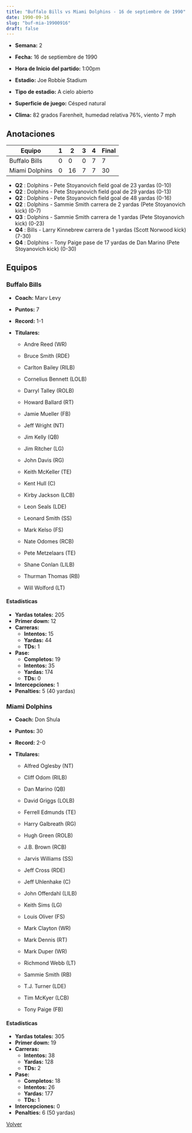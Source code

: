 ```yaml
---
title: "Buffalo Bills vs Miami Dolphins - 16 de septiembre de 1990"
date: 1990-09-16
slug: "buf-mia-19900916"
draft: false
---
```


* **Semana:** 2
* **Fecha:** 16 de septiembre de 1990

* **Hora de Inicio del partido:** 1:00pm
* **Estadio:** Joe Robbie Stadium
* **Tipo de estadio:** A cielo abierto
* **Superficie de juego:** Césped natural
* **Clima:** 82 grados Farenheit, humedad relativa 76%, viento 7 mph





## Anotaciones
| Equipo | 1 | 2 | 3 | 4 | Final |
|--------|---|---|---|---|-------|
| Buffalo Bills  | 0 | 0 | 0 | 7  | 7 |
| Miami Dolphins  | 0 | 16 | 7 | 7  | 30 |
* **Q2** : Dolphins - Pete Stoyanovich field goal de 23 yardas (0-10)
* **Q2** : Dolphins - Pete Stoyanovich field goal de 29 yardas (0-13)
* **Q2** : Dolphins - Pete Stoyanovich field goal de 48 yardas (0-16)
* **Q2** : Dolphins - Sammie Smith carrera de 2 yardas (Pete Stoyanovich kick) (0-7)
* **Q3** : Dolphins - Sammie Smith carrera de 1 yardas (Pete Stoyanovich kick) (0-23)
* **Q4** : Bills - Larry Kinnebrew carrera de 1 yardas (Scott Norwood kick) (7-30)
* **Q4** : Dolphins - Tony Paige pase de 17 yardas de Dan Marino (Pete Stoyanovich kick) (0-30)


## Equipos


### Buffalo Bills
* **Coach:** Marv Levy
* **Puntos:** 7
* **Record:** 1-1
* **Titulares:** 

  * Andre Reed (WR) 

  * Bruce Smith (RDE) 

  * Carlton Bailey (RILB) 

  * Cornelius Bennett (LOLB) 

  * Darryl Talley (ROLB) 

  * Howard Ballard (RT) 

  * Jamie Mueller (FB) 

  * Jeff Wright (NT) 

  * Jim Kelly (QB) 

  * Jim Ritcher (LG) 

  * John Davis (RG) 

  * Keith McKeller (TE) 

  * Kent Hull (C) 

  * Kirby Jackson (LCB) 

  * Leon Seals (LDE) 

  * Leonard Smith (SS) 

  * Mark Kelso (FS) 

  * Nate Odomes (RCB) 

  * Pete Metzelaars (TE) 

  * Shane Conlan (LILB) 

  * Thurman Thomas (RB) 

  * Will Wolford (LT) 

#### Estadísticas
* **Yardas totales:** 205
* **Primer down:** 12
* **Carreras:**
  * **Intentos:** 15
  * **Yardas:** 44
  * **TDs:** 1
* **Pase:**
  * **Completos:** 19
  * **Intentos:** 35
  * **Yardas:** 174
  * **TDs:** 0
* **Intercepciones:** 1
* **Penalties:** 5 (40 yardas)

### Miami Dolphins
* **Coach:** Don Shula
* **Puntos:** 30
* **Record:** 2-0
* **Titulares:** 

  * Alfred Oglesby (NT) 

  * Cliff Odom (RILB) 

  * Dan Marino (QB) 

  * David Griggs (LOLB) 

  * Ferrell Edmunds (TE) 

  * Harry Galbreath (RG) 

  * Hugh Green (ROLB) 

  * J.B. Brown (RCB) 

  * Jarvis Williams (SS) 

  * Jeff Cross (RDE) 

  * Jeff Uhlenhake (C) 

  * John Offerdahl (LILB) 

  * Keith Sims (LG) 

  * Louis Oliver (FS) 

  * Mark Clayton (WR) 

  * Mark Dennis (RT) 

  * Mark Duper (WR) 

  * Richmond Webb (LT) 

  * Sammie Smith (RB) 

  * T.J. Turner (LDE) 

  * Tim McKyer (LCB) 

  * Tony Paige (FB) 

#### Estadísticas
* **Yardas totales:** 305
* **Primer down:** 19
* **Carreras:**
  * **Intentos:** 38
  * **Yardas:** 128
  * **TDs:** 2
* **Pase:**
  * **Completos:** 18
  * **Intentos:** 26
  * **Yardas:** 177
  * **TDs:** 1
* **Intercepciones:** 0
* **Penalties:** 6 (50 yardas)


[Volver](/historia/1990)
